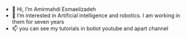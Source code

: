 - 👋 Hi, I’m Amirmahdi Esmaeilzadeh
- 👀 I’m interested in Artificial intelligence and robotics. I am working in them for seven years
- 📫 you can see my tutorials in botiot youtube and apart channel

<!---
amirmahdi-boom/amirmahdi-boom is a ✨ special ✨ repository because its `README.md` (this file) appears on your GitHub profile.
You can click the Preview link to take a look at your changes.
--->
